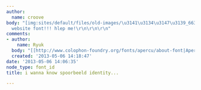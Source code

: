 ```yaml
---
author:
  name: croove
body: "[img:sites/default/files/old-images/\u3141\u3134\u3147\u3139_6634.JPG]\r\n[img:sites/default/files/old-images/\uD3F0\uD2B82_4110.JPG]\r\n\r\nhttp://www.spoorbeeld.nl/\r\n\r\nthis
  website font!!! hlep me!\r\n\r\n\r\n"
comments:
- author:
    name: Ryuk
  body: "[[http://www.colophon-foundry.org/fonts/apercu/about-font|Aper\xE7u]]"
  created: '2013-05-06 14:18:47'
date: '2013-05-06 14:06:35'
node_type: font_id
title: i wanna know spoorbeeld identity...

---
```

